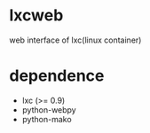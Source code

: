 # lxcweb #

web interface of lxc(linux container)

# dependence #

* lxc (>= 0.9)
* python-webpy
* python-mako
